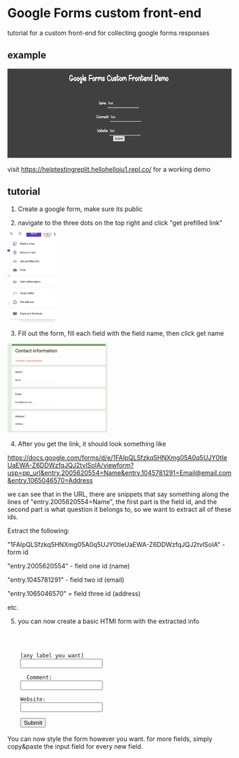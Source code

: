 # Google Forms custom front-end

tutorial for a custom front-end for collecting google forms responses

## example

<img src="/Screen Shot 2023-09-20 at 11.24.22 AM.png" alt="image" style="height: 200px;"/>

visit https://helptestingreplit.hellohelloju1.repl.co/ for a working demo

## tutorial
1. Create a google form, make sure its public

2. navigate to the three dots on the top right and click "get prefilled link"

<img src="/2.png" alt="image" style="height: 200px;"/>

3. Fill out the form, fill each field with the field name, then click get name

<img src="/3.png" alt="image" style="height: 200px;"/>

4. After you get the link, it should look something like

https://docs.google.com/forms/d/e/1FAIpQLSfzkq5HNXmg05A0q5UJY0tIeUaEWA-Z6DDWzfqJQJ2tvlSoIA/viewform?usp=pp_url&entry.2005620554=Name&entry.1045781291=Email@email.com&entry.1065046570=Address

we can see that in the URL, there are snippets that say something along the lines of "entry.2005620554=Name", the first part is the field id, and the second part is what question it belongs to, so we want to extract all of these ids.

Extract the following:

"1FAIpQLSfzkq5HNXmg05A0q5UJY0tIeUaEWA-Z6DDWzfqJQJ2tvlSoIA" - form id

"entry.2005620554" - field one id (name)

"entry.1045781291" - field two id (email)

"entry.1065046570" = field three id (address)

etc. 

5. you can now create a basic HTMl form with the extracted info

<code>
      <form method="post" class="formm"id="form" action="https://docs.google.com/forms/u/0/d/e/[ENTER form id here]/formResponse">
    <label for="inp1">[any label you want]</label>
    <input class = "b" type="text" name="[field one id]" id="inp1"><br>
      <label for="inp1">Comment:</label>
    <input class="b" type="text" name="[field two id]" id="inp2"><br>
    <label for="inp1">Website:</label>
    <input class="b" type="text" name="[field three id]" id="inp3"><br>
    <input type="submit" value="Submit">
</form>
</code>
You can now style the form however you want.
for more fields, simply copy&paste the input field for every new field.
